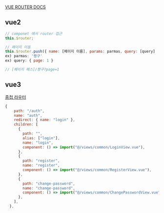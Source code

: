 [VUE ROUTER DOCS](https://router.vuejs.org/)

## vue2

```javascript
// componet 에서 router 접근
this.$router;

// 페이지 이동
this.$router.push({ name: [페이지 이름], params: parmas, query: [query]  });
ex) parmas: '짱구'
ex) query: { page: 1 }

// [페이지 패스]/짱구?page=1
```

## vue3

[중첩 라우터](https://v3.router.vuejs.org/kr/guide/essentials/nested-routes.html)

```javascript
{
    path: "/auth",
    name: "auth",
    redirect: { name: "login" },
    children: [
      {
        path: "",
        alias: ["login"],
        name: "login",
        component: () => import("@/views/common/LoginView.vue"),
      },
      {
        path: "register",
        name: "register",
        component: () => import("@/views/common/RegisterView.vue"),
      },
      {
        path: "change-password",
        name: "change-password",
        component: () => import("@/views/common/ChangePasswordView.vue"),
      },
    ],
  },
```
